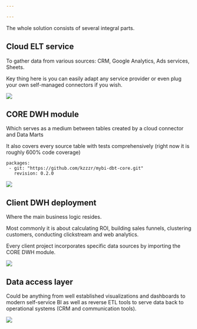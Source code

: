 ```yaml
---

---
```

The whole solution consists of several integral parts.

## Cloud ELT service

To gather data from various sources: CRM, Google Analytics, Ads services, Sheets.

Key thing here is you can easily adapt any service provider or even plug your own self-managed connectors if you wish.

![](https://habrastorage.org/webt/iv/dr/cr/ivdrcrig483ptsxo9b7d3uiqlgs.png)

## CORE DWH module

Which serves as a medium between tables created by a cloud connector and Data Marts

It also covers every source table with tests comprehensively (right now it is roughly 600% code coverage)

    packages:
     - git: "https://github.com/kzzzr/mybi-dbt-core.git"
       revision: 0.2.0

![](https://habrastorage.org/webt/sy/ak/fm/syakfm_hro46kitc6pztoydhc_q.png)

## Client DWH deployment

Where the main business logic resides.

Most commonly it is about calculating ROI, building sales funnels, clustering customers, conducting clickstream and web analytics.

Every client project incorporates specific data sources by importing the CORE DWH module.

![](https://habrastorage.org/webt/8i/ri/0j/8iri0j1_t-bwewedwivizo0wwto.png)

## Data access layer

Could be anything from well established visualizations and dashboards to modern self-service BI as well as reverse ETL tools to serve data back to operational systems (CRM and communication tools).

![](https://habrastorage.org/webt/ba/lr/rt/balrrtnspyflg0dsi27kiylkt7s.gif)
